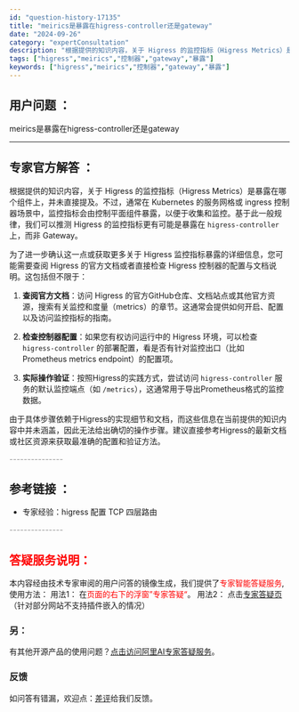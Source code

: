 ```yaml
---
id: "question-history-17135"
title: "meirics是暴露在higress-controller还是gateway"
date: "2024-09-26"
category: "expertConsultation"
description: "根据提供的知识内容，关于 Higress 的监控指标（Higress Metrics）是暴露在哪个组件上，并未直接提及。不过，通常在 Kubernetes 的服务网格或 ingress 控制器场景中，监控指标会由控制平面组件暴露，以便于收集和监控。基于此一般规律，我们可以推测 Higress 的监控"
tags: ["higress","meirics","控制器","gateway","暴露"]
keywords: ["higress","meirics","控制器","gateway","暴露"]
---
```


## 用户问题 ： 
 meirics是暴露在higress-controller还是gateway  

---------------
## 专家官方解答 ：

根据提供的知识内容，关于 Higress 的监控指标（Higress Metrics）是暴露在哪个组件上，并未直接提及。不过，通常在 Kubernetes 的服务网格或 ingress 控制器场景中，监控指标会由控制平面组件暴露，以便于收集和监控。基于此一般规律，我们可以推测 Higress 的监控指标更有可能是暴露在 `higress-controller` 上，而非 Gateway。

为了进一步确认这一点或获取更多关于 Higress 监控指标暴露的详细信息，您可能需要查阅 Higress 的官方文档或者直接检查 Higress 控制器的配置与文档说明。这包括但不限于：

1. **查阅官方文档**：访问 Higress 的官方GitHub仓库、文档站点或其他官方资源，搜索有关监控和度量（metrics）的章节。这通常会提供如何开启、配置以及访问监控指标的指南。

2. **检查控制器配置**：如果您有权访问运行中的 Higress 环境，可以检查 `higress-controller` 的部署配置，看是否有针对监控出口（比如 Prometheus metrics endpoint）的配置项。

3. **实际操作验证**：按照Higress的实践方式，尝试访问 `higress-controller` 服务的默认监控端点（如 `/metrics`），这通常用于导出Prometheus格式的监控数据。

由于具体步骤依赖于Higress的实现细节和文档，而这些信息在当前提供的知识内容中并未涵盖，因此无法给出确切的操作步骤。建议直接参考Higress的最新文档或社区资源来获取最准确的配置和验证方法。


<font color="#949494">---------------</font> 


## 参考链接 ：

* 专家经验：higress 配置 TCP 四层路由 


 <font color="#949494">---------------</font> 
 


## <font color="#FF0000">答疑服务说明：</font> 

本内容经由技术专家审阅的用户问答的镜像生成，我们提供了<font color="#FF0000">专家智能答疑服务</font>,使用方法：
用法1： 在<font color="#FF0000">页面的右下的浮窗”专家答疑“</font>。
用法2： 点击[专家答疑页](https://answer.opensource.alibaba.com/docs/intro)（针对部分网站不支持插件嵌入的情况）
### 另：


有其他开源产品的使用问题？[点击访问阿里AI专家答疑服务](https://answer.opensource.alibaba.com/docs/intro)。
### 反馈
如问答有错漏，欢迎点：[差评](https://ai.nacos.io/user/feedbackByEnhancerGradePOJOID?enhancerGradePOJOId=17147)给我们反馈。

